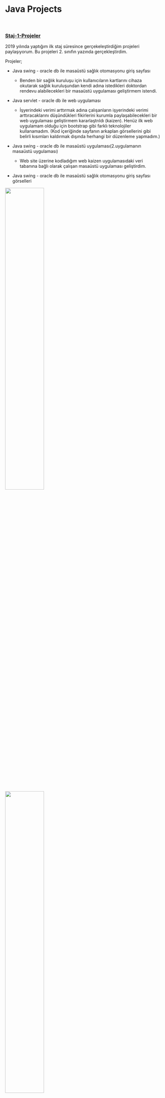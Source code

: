<h1>Java Projects</h1> <br>

### [Staj-1-Projeler](https://github.com/MFIRoadMap/Java-Projects/tree/main/Inter-Projects)
2019 yılında yaptığım ilk staj süresince gerçekeleştirdiğim projeleri paylaşıyorum. Bu projeleri 2. sınıfın yazında gerçekleştirdim. 

Projeler;
* Java swing - oracle db ile masaüstü sağlık otomasyonu giriş sayfası
  + Benden bir sağlık kuruluşu için kullanıcıların kartlarını cihaza okutarak sağlık kuruluşundan kendi adına istedikleri doktordan rendevu alabilecekleri bir masaüstü uygulaması geliştirmem istendi. 
   
* Java servlet - oracle db ile web uygulaması
  + İşyerindeki verimi arttırmak adına çalışanların işyerindeki verimi arttıracaklarını düşündükleri fikirlerini kurumla paylaşabilecekleri bir web uygulaması geliştirmem kararlaştrıldı (kaizen). Henüz ilk web uygulamam olduğu için bootstrap gibi farklı teknolojiler kullanamadım. (Kod içeriğinde sayfanın arkaplan görsellerini gibi belirli kısımları kaldırmak dışında herhangi bir düzenleme yapmadım.)
 
* Java swing - oracle db ile masaüstü uygulaması(2.uygulamanın masaüstü uygulaması)
  + Web site üzerine kodladığım web kaizen uygulamasıdaki veri tabanına bağlı olarak çalışan masaüstü uygulaması geliştirdim.  


* Java swing - oracle db ile masaüstü sağlık otomasyonu giriş sayfası görselleri
<img src="https://github.com/MFIRoadMap/Java-Projects/blob/main/Inter-Projects/Screenshots/Desktop%20Health%20Register%20App/1.png" width=50% height=50%>
<img src="https://github.com/MFIRoadMap/Java-Projects/blob/main/Inter-Projects/Screenshots/Desktop%20Health%20Register%20App/2.png" width=50% height=50%>
<img src="https://github.com/MFIRoadMap/Java-Projects/blob/main/Inter-Projects/Screenshots/Desktop%20Health%20Register%20App/3.png" width=50% height=50%>

* Java servlet - oracle db ile web uygulaması görselleri
<img src="https://github.com/MFIRoadMap/Java-Projects/blob/main/Inter-Projects/Screenshots/Web%20Kaizen/1.png" width=50% height=50%>
<img src="https://github.com/MFIRoadMap/Java-Projects/blob/main/Inter-Projects/Screenshots/Web%20Kaizen/2.png" width=50% height=50%>
<img src="https://github.com/MFIRoadMap/Java-Projects/blob/main/Inter-Projects/Screenshots/Web%20Kaizen/3.png" width=50% height=50%>
<img src="https://github.com/MFIRoadMap/Java-Projects/blob/main/Inter-Projects/Screenshots/Web%20Kaizen/4.png" width=50% height=50%>
<img src="https://github.com/MFIRoadMap/Java-Projects/blob/main/Inter-Projects/Screenshots/Web%20Kaizen/5-1.png" width=50% height=50%>
<img src="https://github.com/MFIRoadMap/Java-Projects/blob/main/Inter-Projects/Screenshots/Web%20Kaizen/5-2.png" width=50% height=50%>
<img src="https://github.com/MFIRoadMap/Java-Projects/blob/main/Inter-Projects/Screenshots/Web%20Kaizen/6.png" width=50% height=50%>
<img src="https://github.com/MFIRoadMap/Java-Projects/blob/main/Inter-Projects/Screenshots/Web%20Kaizen/7.png" width=50% height=50%>
<img src="https://github.com/MFIRoadMap/Java-Projects/blob/main/Inter-Projects/Screenshots/Web%20Kaizen/8.png" width=50% height=50%>
<img src="https://github.com/MFIRoadMap/Java-Projects/blob/main/Inter-Projects/Screenshots/Web%20Kaizen/9.png" width=50% height=50%>


* Java swing - oracle db ile masaüstü uygulaması(2.uygulamanın masaüstü uygulaması) görselleri
<img src="https://github.com/MFIRoadMap/Java-Projects/blob/main/Inter-Projects/Screenshots/Desktop%20Kaizen/1.png" width=50% height=50%>
<img src="https://github.com/MFIRoadMap/Java-Projects/blob/main/Inter-Projects/Screenshots/Desktop%20Kaizen/2.png" width=50% height=50%>
<img src="https://github.com/MFIRoadMap/Java-Projects/blob/main/Inter-Projects/Screenshots/Desktop%20Kaizen/3.png" width=50% height=50%>
<img src="https://github.com/MFIRoadMap/Java-Projects/blob/main/Inter-Projects/Screenshots/Desktop%20Kaizen/4.png" width=50% height=50%>
